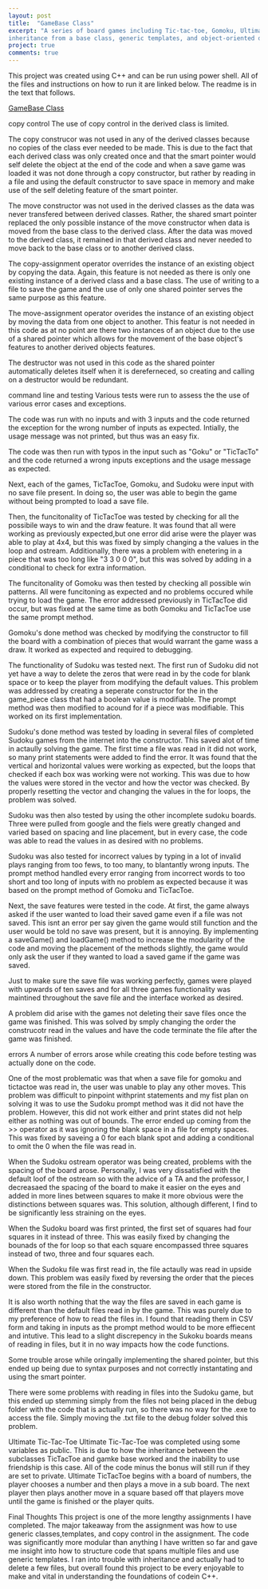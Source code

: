 ```yaml
---
layout: post
title:  "GameBase Class"
excerpt: "A series of board games including Tic-tac-toe, Gomoku, Ultimate Tic-tac-toe, and Sudoku created using 
inheritance from a base class, generic templates, and object-oriented design across files. "
project: true
comments: true
---
```


This project was created using C++ and can be run using power shell. All of the files and instructions on how to run it are linked below. 
The readme is in the text that follows. 

[GameBase Class](https://github.com/edwardbottom/GameBase)

copy control
The use of copy control in the derived class is limited. 
	
The copy construcor was not used in any of the derived classes because no copies of the class ever needed to be made. This is due to the fact that each derived class was only created once and that the smart pointer would self delete the object at the end of  the code and when a save game was loaded it was not done through a copy constructor, but rather by reading in a file and using the default constructor to save space in memory and make use of the self deleting feature of the smart pointer. 

The move constructor was not used in the derived classes as the data was never transfered between derived classes. Rather, the shared smart pointer replaced the only possible instance of the move constructor when data is moved from the base class to the derived class. After the data was moved to the derived class, it remained in that derived class and never needed to move back to the base class or to another derived class. 

The copy-assignment operator overrides the instance of an existing object by copying the data. Again, this feature is not needed as there is only one existing instance of a derived class and a base class. The use of writing to a file to save the game and the use of only one shared pointer serves the same purpose as this feature. 

The move-assignment operator overides the instance of an existing object by moving the data from one object to another. This featur is not needed in this code as at no point are there two instances of an object due to the use of a shared pointer which allows for the movement of the base object's features to another derived 
objects features. 

The destructor was not used in this code as the shared pointer automatically deletes itself when it is dereferneced, so creating and calling on a destructor would be redundant. 


command line and testing
Various tests were run to assess the the use of various error cases and exceptions. 

The code was run with no inputs and with 3 inputs and the code returned the exception for the wrong number of inputs as expected. Intially, the usage message was not printed, but thus was an easy fix. 

The code was then run with typos in the input such as "Goku" or "TicTacTo" and the code returned a wrong inputs exceptions and the usage message as expected. 

Next, each of the games, TicTacToe, Gomoku, and Sudoku were input with no save file present. In doing so, the user was able to begin the game without being prompted to load a save file. 

Then, the funcitonality of TicTacToe was tested by checking for all the possibile ways to win and the draw feature. It was found that all were working as previously expected,but one error did arise were the player was able to play at 4x4, but this was fixed  by simply changing a the values in the loop and ostream. Additionally, there was a problem with enetering in a piece that was too long like "3 3 0 0 0", but this was solved by adding in a conditional to check for extra information. 

The funcitonality of Gomoku was then tested by checking all possible win patterns. All were funcitoning as expected and no problems occured while trying to load the game. 
The error addressed previously in TicTacToe did occur, but was fixed at the same time as both Gomoku and TicTacToe use the same  prompt method. 

Gomoku's done method was checked by modifying the constructor to fill the board with a combination of pieces that would warrant the game wass a draw. It worked as expected and required to debugging. 

The functionality of Sudoku was tested next. The first run of Sudoku did not yet have a way to delete the zeros that were read in by the code for blank space or to keep the player from modifying the default values. This problem was addressed by creating a seperate constructor for the in the game_piece class that had a boolean value is modifiable. The prompt method was then modified to acound for if a piece was modifiable. This worked on its first implementation. 

Sudoku's done method was tested by loading in several files of completed Sudoku games from the internet into the constructor. This saved alot of time in actaully solving the game. The first time a file was read in it did not work, so many print statements were added to find the error. It was found that the vertical and horizontal values were working as expected, but the loops that checked if each box was working were not working. This was due to how the values were stored in the vector and how the vector was checked. By properly resetting the vector and changing the values in the for loops, the problem was solved. 

Sudoku was then also tested by using the other incomplete sudoku boards. Three were pulled from google and the fiels were greatly changed and varied based on spacing and line placement, but in every case, the code was able to read the values in as desired with no problems. 

Sudoku was also tested for incorrect values by typing in a lot of invalid plays ranging from too fews, to too many, to blantantly wrong inputs. The prompt method handled every error ranging from incorrect words to too short and too long of inputs with no problem as expected because it was based on the prompt method of Gomoku and TicTacToe. 

Next, the save features were tested in the code. At first, the game always asked if the user wanted to load their saved game even if a file was not saved. This isnt an error per say given the game would still function and the user would be told no save was present, but it is annoying. By implementing a saveGame() and loadGame() method to increase the modularity of the code and moving the placement of the methods slightly, the game would only ask the user if they wanted to load a saved game if the game was saved. 

Just to make sure the save file was working perfectly, games were played with upwards of ten saves and for all three games functionality was maintined throughout the save file and the interface worked as desired. 

A problem did arise with the games not deleting their save files once the game was finished. This was solved by smply changing the order the construcotr read in the values and have the code terminate the file after the game was finished. 



errors 
A number of errors arose while creating this code before testing was actually done on the code. 

One of the most problematic was that when a save file for gomoku and tictactoe was read in, the user was unable to play any other moves. This problem was difficult to pinpoint withprint statements and my fist plan on solving it was to use the Sudoku prompt method was it did not have the problem. However, this did not work either and print states did not help either as nothing was out of bounds. The error ended up coming from the >> operator as it was ignoring the blank space in a file for empty spaces. This was fixed by saveing a 0 for 
each blank spot and adding a conditional to omit the 0 when the file was read in. 

When the Sudoku ostream operator was being created, problems with the spacing of the board arose. Personally, I was very dissatisfied with the default loof of the ostream so with the advice of a TA and the professor, I decreasaed the spacing of the board to make it easier on the eyes and added in more lines between squares to make it more obvious were the distinctions between squares was. This solution, although different, I find to be significantly less straining on the eyes. 

When the Sudoku board was first printed, the first set of squares had four squares in it instead of three. This was easily fixed by changing the bounads of the for loop so that each square encompassed three squares instead of two, three and four squares each. 

When the Sudoku file was first read in, the file actaully was read in upside down. This problem was easily fixed by reversing the order that the pieces were stored from the file in the constructor. 

It is also worth nothing that the way the files are saved in each game is different than the default files read in by the game. This was purely due to my preference of how to read the files in. I found that reading them in CSV form and taking in inputs as the prompt method would to be more effiecent and intutive. This lead to a slight discrepency in the Sukoku boards means of reading in files, but it in no way impacts how the code functions. 

Some trouble arose while oringally implementing the shared pointer, but this ended up being due to syntax purposes and not correctly instantating and using the smart pointer. 

There were some problems with reading in files into the Sudoku game, but this ended up stemming simply from the files not being placed in the debug folder with the code that is actually run, so there was no way for the .exe to access the file. Simply moving the .txt file to the debug folder solved this problem. 


Ultimate Tic-Tac-Toe 
Ultimate Tic-Tac-Toe was completed using some variables as public. This is due to how the inheritance between the subclasses TicTacToe and gamke base worked and the inability to use friendship is this case. All of the code minus the bonus will still run if they are set to private. Ultimate TicTacToe begins with a board of numbers, the player chooses a number and then plays a move in a sub board. The 
next player then plays another move in a square based off that players move until the game is finished or the player quits. 
  
Final Thoughts
This project is one of the more lengthy assignments I have completed. The major takeaway from the assignment was how to use generic classes,templates, and copy control in the assignment. The code was significantly more modular than anything I have written so far and gave me insight into how to structure code that spans multiple files and use generic templates. I ran into trouble with inheritance and actually had to delete a few files, but overall found this project to be every enjoyable to make and vital in understanding the foundations of codein C++. 



